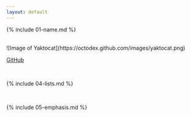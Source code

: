 ```yaml
---
layout: default
---
```


{% include 01-name.md %}

<br>
![Image of Yaktocat](https://octodex.github.com/images/yaktocat.png)


<br>

[GitHub](http://github.com)

<br>

{% include 04-lists.md %}

<br>

{% include 05-emphasis.md %}
